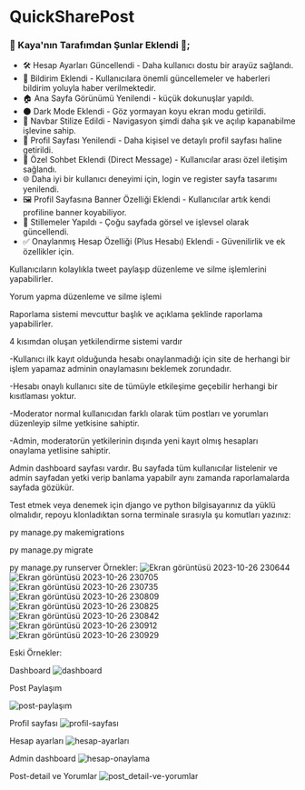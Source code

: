 # QuickSharePost
### 🌟 Kaya'nın Tarafımdan Şunlar Eklendi 🌟;
- 🛠 Hesap Ayarları Güncellendi - Daha kullanıcı dostu bir arayüz sağlandı.
- 🔔 Bildirim Eklendi - Kullanıcılara önemli güncellemeler ve haberleri bildirim yoluyla haber verilmektedir.
- 🏠 Ana Sayfa Görünümü Yenilendi - küçük dokunuşlar yapıldı.
- 🌑 Dark Mode Eklendi - Göz yormayan koyu ekran modu getirildi.
- 🎨 Navbar Stilize Edildi - Navigasyon şimdi daha şık ve açılıp kapanabilme işlevine sahip.
- 👤 Profil Sayfası Yenilendi - Daha kişisel ve detaylı profil sayfası haline getirildi.
- 💬 Özel Sohbet Eklendi (Direct Message) - Kullanıcılar arası özel iletişim sağlandı.
- 🌐  Daha iyi bir kullanıcı deneyimi için, login ve register sayfa tasarımı yenilendi.
- 🖼 Profil Sayfasına Banner Özelliği Eklendi - Kullanıcılar artık kendi profiline banner koyabiliyor.
- 🎉 Stillemeler Yapıldı - Çoğu sayfada görsel ve işlevsel olarak güncellendi.
- ✅ Onaylanmış Hesap Özelliği (Plus Hesabı) Eklendi - Güvenilirlik ve ek özellikler için.
  
Kullanıcıların kolaylıkla tweet paylaşıp düzenleme ve silme işlemlerini yapabilirler.

Yorum yapma düzenleme ve silme işlemi

Raporlama sistemi mevcuttur başlık ve açıklama şeklinde raporlama yapabilirler.

4 kısımdan oluşan yetkilendirme sistemi vardır
 
 -Kullanıcı ilk kayıt olduğunda hesabı onaylanmadığı için site de herhangi bir işlem yapamaz adminin onaylamasını beklemek zorundadır.
 
 -Hesabı onaylı kullanıcı site de tümüyle etkileşime geçebilir herhangi bir kısıtlaması yoktur.
 
 -Moderator normal kullanıcıdan farklı olarak tüm postları ve yorumları düzenleyip silme yetkisine sahiptir.
 
 -Admin, moderatorün yetkilerinin dışında yeni kayıt olmış hesapları onaylama yetlisine sahiptir.

Admin dashboard sayfası vardır. Bu sayfada tüm kullanıcılar listelenir ve admin sayfadan yetki verip banlama yapabilr aynı zamanda raporlamalarda sayfada gözükür.


Test etmek veya denemek için django ve python bilgisayarınız da yüklü olmalıdır, repoyu klonladıktan sorna terminale sırasıyla şu komutları yazınız:

py manage.py makemigrations

py manage.py migrate

py manage.py runserver
Örnekler:
![Ekran görüntüsü 2023-10-26 230644](https://github.com/wuqqers/A-website-with-the-Steam-interface-style/assets/62030865/8519949e-2bef-4ce6-94e2-f06ec70f00ef)
![Ekran görüntüsü 2023-10-26 230705](https://github.com/wuqqers/A-website-with-the-Steam-interface-style/assets/62030865/56fcef2c-980e-454e-ac9b-c042e28182bf)
![Ekran görüntüsü 2023-10-26 230735](https://github.com/wuqqers/A-website-with-the-Steam-interface-style/assets/62030865/9f795805-1eab-48a1-87dc-a6815cd61994)
![Ekran görüntüsü 2023-10-26 230809](https://github.com/wuqqers/A-website-with-the-Steam-interface-style/assets/62030865/ab3ca762-97e4-4156-80a8-85a76938540f)
![Ekran görüntüsü 2023-10-26 230825](https://github.com/wuqqers/A-website-with-the-Steam-interface-style/assets/62030865/d9cc33f5-0616-45b8-bc96-497ba43f3ace)
![Ekran görüntüsü 2023-10-26 230842](https://github.com/wuqqers/A-website-with-the-Steam-interface-style/assets/62030865/b3cfecc9-c3f6-4127-99d4-81fdba60c3a3)
![Ekran görüntüsü 2023-10-26 230912](https://github.com/wuqqers/A-website-with-the-Steam-interface-style/assets/62030865/b67f2f3a-db36-4f05-9ecc-c1cf3833dd51)
![Ekran görüntüsü 2023-10-26 230929](https://github.com/wuqqers/A-website-with-the-Steam-interface-style/assets/62030865/20306df5-8984-4547-aef3-8ad87f60e339)


Eski Örnekler:

Dashboard
![dashboard](https://github.com/neselibaris/QuickSharePost/assets/114444125/7b9033f3-a4bb-4ed2-aea8-e97206978037)

Post Paylaşım

![post-paylaşım](https://github.com/neselibaris/QuickSharePost/assets/114444125/57783c49-2831-4173-a998-83fc3cc375cd)


Profil sayfası
![profil-sayfası](https://github.com/neselibaris/QuickSharePost/assets/114444125/c43a60bf-1f51-4748-8ca9-ae57410cd40e)


Hesap ayarları
![hesap-ayarları](https://github.com/neselibaris/QuickSharePost/assets/114444125/6faf287d-174b-4b03-b15d-ec897db46d88)

Admin dashboard
![hesap-onaylama](https://github.com/neselibaris/QuickSharePost/assets/114444125/d76ed62d-cf09-4442-8f3e-92d90eeaf595)

Post-detail ve Yorumlar
![post_detail-ve-yorumlar](https://github.com/neselibaris/QuickSharePost/assets/114444125/409c5b4d-aa98-4668-9105-d924bce4877d)


